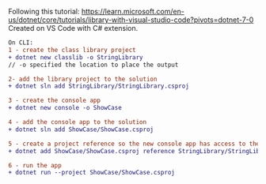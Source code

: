 Following this tutorial:
https://learn.microsoft.com/en-us/dotnet/core/tutorials/library-with-visual-studio-code?pivots=dotnet-7-0
<br/>
Created on VS Code with C# extension.
<br/>
```diff
On CLI:
1 - create the class library project 
+ dotnet new classlib -o StringLibrary
// -o specified the location to place the output

2- add the library project to the solution 
+ dotnet sln add StringLibrary/StringLibrary.csproj

3 - create the console app 
+ dotnet new console -o ShowCase

4 - add the console app to the solution 
+ dotnet sln add ShowCase/ShowCase.csproj

5 - create a project reference so the new console app has access to the class library project.
+ dotnet add ShowCase/ShowCase.csproj reference StringLibrary/StringLibrary.csproj

6 - run the app 
+ dotnet run --project ShowCase/ShowCase.csproj 
```
